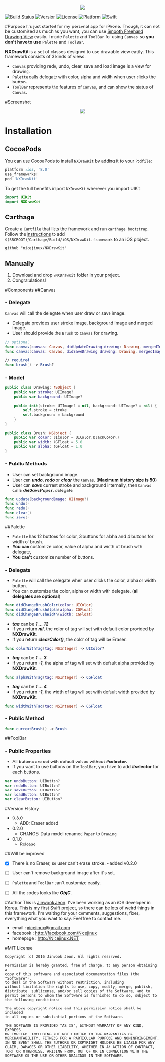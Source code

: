
<p align="center">
  <img src="images/logo.jpg"/>
</p>


[![Build Status](https://travis-ci.org/Nicejinux/NXDrawKit.svg?branch=master)](https://travis-ci.org/Nicejinux/NXDrawKit)
[![Version](https://img.shields.io/cocoapods/v/NXDrawKit.svg?style=flat)](http://cocoapods.org/pods/NXDrawKit)
[![License](https://img.shields.io/badge/license-MIT-yellow.svg)](http://cocoapods.org/pods/NXDrawKit)
[![Platform](https://img.shields.io/cocoapods/p/NXDrawKit.svg?style=flat)](http://cocoapods.org/pods/NXDrawKit)
[![Swift](https://img.shields.io/badge/Swift-2.2-green.svg)](http://cocoapods.org/pods/NXDrawKit)

#Purpose
It's just started for my personal app for iPhone.
Though, it can not be customized as much as you want, you can use [Smooth Freehand Drawing View](http://code.tutsplus.com/tutorials/ios-sdk_freehand-drawing--mobile-13164) easily.
I made `Palette` and `ToolBar` for using `Canvas`, so **you don't have to use** `Palette` and `ToolBar`.

**NXDrawKit** is a set of classes designed to use drawable view easily. 
This framework consists of 3 kinds of views.
 - `Canvas` providing redo, undo, clear, save and load image is a view  for drawing.
 - `Palette` calls delegate with color, alpha and width when user clicks the button.
 - `ToolBar` represents the features of `Canvas`, and can show the status of `Canvas`.



#Screenshot
<p align="center">
  <img src="images/screenShot.gif" border="black"/>
</p>



# Installation

## CocoaPods
You can use [CocoaPods](http://cocoapods.org/) to install `NXDrawKit` by adding it to your `Podfile`:

```ruby
platform :ios, '8.0'
use_frameworks!
pod 'NXDrawKit'
```

To get the full benefits import `NXDrawKit` wherever you import UIKit

``` swift
import UIKit
import NXDrawKit
```
## Carthage
Create a `Cartfile` that lists the framework and run `carthage bootstrap`. Follow the [instructions](https://github.com/Carthage/Carthage#if-youre-building-for-ios) to add `$(SRCROOT)/Carthage/Build/iOS/NXDrawKit.framework` to an iOS project.

```
github "nicejinux/NXDrawKit"
```
## Manually
1. Download and drop ```/NXDrawKit``` folder in your project.  
2. Congratulations!  

#Components
##Canvas 
### - Delegate
`Canvas` will call the delegate when user draw or save image.  
- Delegate provides user stroke image, background image and merged image. 
- User should provide the `Brush` to `Canvas` for drawing.

```swift
// optional
func canvas(canvas: Canvas, didUpdateDrawing drawing: Drawing, mergedImage image: UIImage?)
func canvas(canvas: Canvas, didSaveDrawing drawing: Drawing, mergedImage image: UIImage?)

// required
func brush() -> Brush?
```

### - Model

```swift
public class Drawing: NSObject {
    public var stroke: UIImage?
    public var background: UIImage?
    
    public init(stroke: UIImage? = nil, background: UIImage? = nil) {
        self.stroke = stroke
        self.background = background
    }
}

public class Brush: NSObject {
    public var color: UIColor = UIColor.blackColor()
    public var width: CGFloat = 5.0
    public var alpha: CGFloat = 1.0
}
```


### - Public Methods
 - User can set background image.
 - User can ***undo***, ***redo*** or ***clear*** the `Canvas`. (**Maximum history size is 50**)
 - User can ***save*** current stroke and background internally, then `Canvas` calls ***didSavePaper:*** delegate

```swift
func update(backgroundImage: UIImage?)
func undo()
func redo()
func clear()
func save() 
```

##Palette 
 - `Palette` has 12 buttons for color, 3 buttons for alpha and 4 buttons for width of brush.
 - **You can** customize color, value of alpha and width of brush with delegate, 
 - **You can't** customize number of buttons.

### - Delegate
 - `Palette` will call the delegate when user clicks the color, alpha or width button.
 - You can customize the color, alpha or width with delegate. (**all delegates are optional**)

```swift
func didChangeBrushColor(color: UIColor)
func didChangeBrushAlpha(alpha: CGFloat)
func didChangeBrushWidth(width: CGFloat)
```

 - ***tag*** can be ***1 ... 12*** 
 - If you return ***nil***, the color of tag will set with default color provided by **NXDrawKit**.
 - If you return ***clearColor()***, the color of tag will be Eraser.

```swift
func colorWithTag(tag: NSInteger) -> UIColor?
```

 - ***tag*** can be ***1 ... 3***
 - If you return ***-1***, the alpha of tag will set with default alpha provided by **NXDrawKit**.

```swift
func alphaWithTag(tag: NSInteger) -> CGFloat
```

 - ***tag*** can be ***1 ... 4***
 - If you return ***-1***, the width of tag will set with default width provided by **NXDrawKit**.

```swift
func widthWithTag(tag: NSInteger) -> CGFloat

```


### - Public Method

```swift
func currentBrush() -> Brush
```

##ToolBar
### - Public Properties
 - All buttons are set with default values without **#selector**.
 - If you want to use buttons on the `ToolBar`, you have to add **#selector** for each buttons.
```swift
var undoButton: UIButton?
var redoButton: UIButton?
var saveButton: UIButton?
var loadButton: UIButton?
var clearButton: UIButton?
```


#Version History
* 0.3.0
    * ADD: Eraser added
* 0.2.0
    * CHANGE: Data model renamed `Paper` to `Drawing`
* 0.1.0
    * Release

##Will be improved
- [x] There is no Eraser, so user can't erase stroke. - added v0.2.0
- [ ] User can't remove background image after it's set.
- [ ] `Palette` and `ToolBar` can't customize easily.
- [ ] All the codes looks like ***ObjC***.


#Author
This is [Jinwook Jeon](http://Nicejinux.NET). 
I've been working as an iOS developer in Korea. 
This is my first Swift project, so there can be lots of weird things in this framework.
I'm waiting for your comments, suggestions, fixes, everything what you want to say.
Feel free to contact me.

 - email : nicejinux@gmail.com
 - facebook : http://facebook.com/Nicejinux
 - homepage : http://Nicejinux.NET


#MIT License

	Copyright (c) 2016 Jinwook Jeon. All rights reserved.

	Permission is hereby granted, free of charge, to any person obtaining a
	copy of this software and associated documentation files (the "Software"),
	to deal in the Software without restriction, including
	without limitation the rights to use, copy, modify, merge, publish,
	distribute, sublicense, and/or sell copies of the Software, and to
	permit persons to whom the Software is furnished to do so, subject to
	the following conditions:

	The above copyright notice and this permission notice shall be included
	in all copies or substantial portions of the Software.

	THE SOFTWARE IS PROVIDED "AS IS", WITHOUT WARRANTY OF ANY KIND, EXPRESS
	OR IMPLIED, INCLUDING BUT NOT LIMITED TO THE WARRANTIES OF
	MERCHANTABILITY, FITNESS FOR A PARTICULAR PURPOSE AND NONINFRINGEMENT.
	IN NO EVENT SHALL THE AUTHORS OR COPYRIGHT HOLDERS BE LIABLE FOR ANY
	CLAIM, DAMAGES OR OTHER LIABILITY, WHETHER IN AN ACTION OF CONTRACT,
	TORT OR OTHERWISE, ARISING FROM, OUT OF OR IN CONNECTION WITH THE
	SOFTWARE OR THE USE OR OTHER DEALINGS IN THE SOFTWARE.
	



